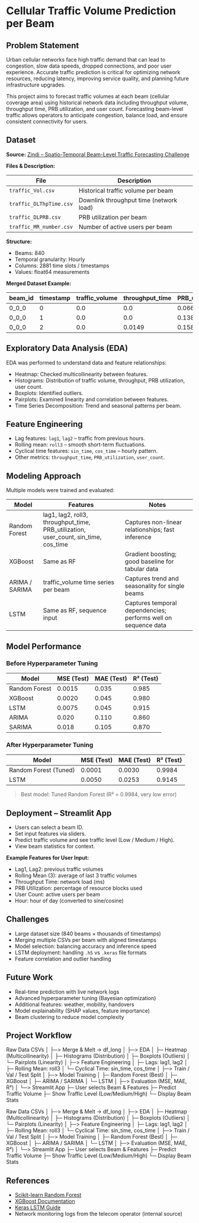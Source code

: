 # Cellular Traffic Volume Prediction per Beam

## Problem Statement

Urban cellular networks face high traffic demand that can lead to congestion, slow data speeds, dropped connections, and poor user experience. Accurate traffic prediction is critical for optimizing network resources, reducing latency, improving service quality, and planning future infrastructure upgrades.

This project aims to forecast traffic volumes at each beam (cellular coverage area) using historical network data including throughput volume, throughput time, PRB utilization, and user count. Forecasting beam-level traffic allows operators to anticipate congestion, balance load, and ensure consistent connectivity for users.

## Dataset

**Source:** [Zindi – Spatio-Temporal Beam-Level Traffic Forecasting Challenge](https://zindi.africa/competitions/spatio-temporal-beam-level-traffic-forecasting-challenge/data)

**Files & Description:**

| File                     | Description                                |
|--------------------------|--------------------------------------------|
| `traffic_Vol.csv`        | Historical traffic volume per beam         |
| `traffic_DLThpTime.csv`  | Downlink throughput time (network load)    |
| `traffic_DLPRB.csv`      | PRB utilization per beam                    |
| `traffic_MR_number.csv`  | Number of active users per beam             |

**Structure:**

- Beams: 840
- Temporal granularity: Hourly
- Columns: 2881 time slots / timestamps
- Values: float64 measurements

**Merged Dataset Example:**

| beam_id | timestamp | traffic_volume | throughput_time | PRB_utilization | user_count |
|---------|-----------|----------------|----------------|----------------|------------|
| 0_0_0   | 0         | 0.0            | 0.0            | 0.0667         | 0.0        |
| 0_0_0   | 1         | 0.0            | 0.0            | 0.1389         | 0.0        |
| 0_0_0   | 2         | 0.0            | 0.0149         | 0.1589         | 0.1735     |

## Exploratory Data Analysis (EDA)

EDA was performed to understand data and feature relationships:

- Heatmap: Checked multicollinearity between features.
- Histograms: Distribution of traffic volume, throughput, PRB utilization, user count.
- Boxplots: Identified outliers.
- Pairplots: Examined linearity and correlation between features.
- Time Series Decomposition: Trend and seasonal patterns per beam.

## Feature Engineering

- Lag features: `lag1`, `lag2` – traffic from previous hours.
- Rolling mean: `roll3` – smooth short-term fluctuations.
- Cyclical time features: `sin_time`, `cos_time` – hourly pattern.
- Other metrics: `throughput_time`, `PRB_utilization`, `user_count`.

## Modeling Approach

Multiple models were trained and evaluated:

| Model       | Features                                      | Notes                                         |
|------------|-----------------------------------------------|-----------------------------------------------|
| Random Forest | lag1, lag2, roll3, throughput_time, PRB_utilization, user_count, sin_time, cos_time | Captures non-linear relationships; fast inference |
| XGBoost     | Same as RF                                   | Gradient boosting; good baseline for tabular data |
| ARIMA / SARIMA | traffic_volume time series per beam        | Captures trend and seasonality for single beams |
| LSTM        | Same as RF, sequence input                   | Captures temporal dependencies; performs well on sequence data |

## Model Performance

### Before Hyperparameter Tuning

| Model         | MSE (Test) | MAE (Test) | R² (Test) |
|---------------|------------|------------|-----------|
| Random Forest | 0.0015     | 0.035      | 0.985     |
| XGBoost       | 0.0020     | 0.045      | 0.980     |
| LSTM          | 0.0075     | 0.045      | 0.915     |
| ARIMA         | 0.020      | 0.110      | 0.860     |
| SARIMA        | 0.018      | 0.105      | 0.870     |

### After Hyperparameter Tuning

| Model                 | MSE (Test) | MAE (Test) | R² (Test) |
|-----------------------|------------|------------|-----------|
| Random Forest (Tuned) | 0.0001     | 0.0030     | 0.9984    |
| LSTM                  | 0.0050     | 0.0253     | 0.9145    |

> Best model: Tuned Random Forest (R² = 0.9984, very low error)

## Deployment – Streamlit App

- Users can select a beam ID.
- Set input features via sliders.
- Predict traffic volume and see traffic level (Low / Medium / High).
- View beam statistics for context.

**Example Features for User Input:**

- Lag1, Lag2: previous traffic volumes
- Rolling Mean (3): average of last 3 traffic volumes
- Throughput Time: network load (ms)
- PRB Utilization: percentage of resource blocks used
- User Count: active users per beam
- Hour: hour of day (converted to sine/cosine)

## Challenges

- Large dataset size (840 beams × thousands of timestamps)
- Merging multiple CSVs per beam with aligned timestamps
- Model selection: balancing accuracy and inference speed
- LSTM deployment: handling `.h5` vs `.keras` file formats
- Feature correlation and outlier handling

## Future Work

- Real-time prediction with live network logs
- Advanced hyperparameter tuning (Bayesian optimization)
- Additional features: weather, mobility, handovers
- Model explainability (SHAP values, feature importance)
- Beam clustering to reduce model complexity

## Project Workflow
Raw Data CSVs
   │
   ├─> Merge & Melt → df_long
   │
   ├─> EDA
   │     ├─ Heatmap (Multicollinearity)
   │     ├─ Histograms (Distribution)
   │     ├─ Boxplots (Outliers)
   │     └─ Pairplots (Linearity)
   │
   ├─> Feature Engineering
   │     ├─ Lags: lag1, lag2
   │     ├─ Rolling Mean: roll3
   │     └─ Cyclical Time: sin_time, cos_time
   │
   ├─> Train / Val / Test Split
   │
   ├─> Model Training
   │     ├─ Random Forest (Best)
   │     ├─ XGBoost
   │     ├─ ARIMA / SARIMA
   │     └─ LSTM
   │
   ├─> Evaluation (MSE, MAE, R²)
   │
   └─> Streamlit App
         ├─ User selects Beam & Features
         ├─ Predict Traffic Volume
         ├─ Show Traffic Level (Low/Medium/High)
         └─ Display Beam Stats

Raw Data CSVs
│
├─> Merge & Melt → df_long
│
├─> EDA
│ ├─ Heatmap (Multicollinearity)
│ ├─ Histograms (Distribution)
│ ├─ Boxplots (Outliers)
│ └─ Pairplots (Linearity)
│
├─> Feature Engineering
│ ├─ Lags: lag1, lag2
│ ├─ Rolling Mean: roll3
│ └─ Cyclical Time: sin_time, cos_time
│
├─> Train / Val / Test Split
│
├─> Model Training
│ ├─ Random Forest (Best)
│ ├─ XGBoost
│ ├─ ARIMA / SARIMA
│ └─ LSTM
│
├─> Evaluation (MSE, MAE, R²)
│
└─> Streamlit App
├─ User selects Beam & Features
├─ Predict Traffic Volume
├─ Show Traffic Level (Low/Medium/High)
└─ Display Beam Stats


## References

- [Scikit-learn Random Forest](https://scikit-learn.org/stable/modules/ensemble.html#forest)
- [XGBoost Documentation](https://xgboost.readthedocs.io/)
- [Keras LSTM Guide](https://keras.io/api/layers/recurrent_layers/lstm/)
- Network monitoring logs from the telecom operator (internal source)


